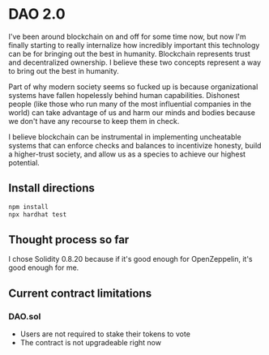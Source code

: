 # DAO 2.0
I've been around blockchain on and off for some time now, but now I'm finally starting to really internalize how incredibly important this technology can be for bringing out the best in humanity. Blockchain represents trust and decentralized ownership. I believe these two concepts represent a way to bring out the best in humanity. 

Part of why modern society seems so fucked up is because organizational systems have fallen hopelessly behind human capabilities. Dishonest people (like those who run many of the most influential companies in the world) can take advantage of us and harm our minds and bodies because we don't have any recourse to keep them in check. 

I believe blockchain can be instrumental in implementing uncheatable systems that can enforce checks and balances to incentivize honesty, build a higher-trust society, and allow us as a species to achieve our highest potential. 

## Install directions
```bash
npm install
npx hardhat test
```

## Thought process so far
I chose Solidity 0.8.20 because if it's good enough for OpenZeppelin, it's good enough for me.

## Current contract limitations
### DAO.sol
* Users are not required to stake their tokens to vote
* The contract is not upgradeable right now
